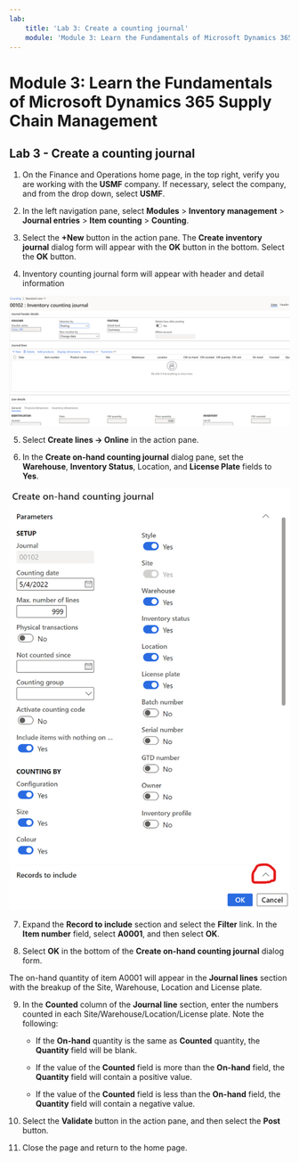 ```yaml
---
lab:
    title: 'Lab 3: Create a counting journal'
    module: 'Module 3: Learn the Fundamentals of Microsoft Dynamics 365 Supply Chain Management'
---
```


# Module 3: Learn the Fundamentals of Microsoft Dynamics 365 Supply Chain Management

## Lab 3 - Create a counting journal

1. On the Finance and Operations home page, in the top right, verify you are working with the **USMF** company. If necessary, select the company, and from the drop down, select **USMF**.

2. In the left navigation pane, select **Modules** > **Inventory management** > **Journal entries** > **Item counting** > **Counting**.

3. Select the **+New** button in the action pane. The **Create inventory journal** dialog form will appear with the **OK** button in the bottom. Select the **OK** button.

4. Inventory counting journal form will appear with header and detail information

![Screenshot of the Inventory counting journal form with header and detail information filled in.](../media/lp-scm-m-002-warehouse-inventory-mgmt-06.png)

5. Select **Create lines -&gt; Online** in the action pane.

6. In the **Create on-hand counting journal** dialog pane, set the **Warehouse**, **Inventory Status**, Location, and **License Plate** fields to **Yes**. 

![Screenshot of the Create on-hand counting journal dialog pane with the fields set as described.](../media/lp-scm-m-002-warehouse-inventory-mgmt-07.png)

7. Expand the **Record to include** section and select the **Filter** link. In the **Item number** field, select **A0001**, and then select **OK**.

8. Select **OK** in the bottom of the **Create on-hand counting journal** dialog form.

The on-hand quantity of item A0001 will appear in the **Journal lines** section with the breakup of the Site, Warehouse, Location and License plate.

9. In the **Counted** column of the **Journal line** section, enter the numbers counted in each Site/Warehouse/Location/License plate. Note the following:

	- If the **On-hand** quantity is the same as **Counted** quantity, the **Quantity** field will be blank.

	- If the value of the **Counted** field is more than the **On-hand** field, the **Quantity** field will contain a positive value.

	- If the value of the **Counted** field is less than the **On-hand** field, the **Quantity** field will contain a negative value.

10. Select the **Validate** button in the action pane, and then select the **Post** button.

11. Close the page and return to the home page.
